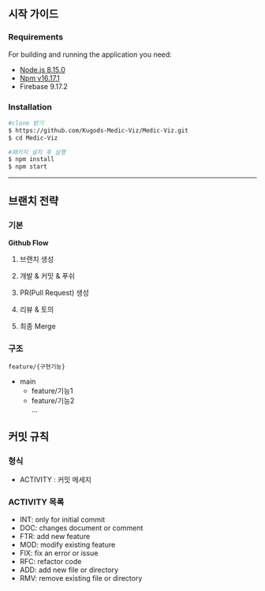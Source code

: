 ## 시작 가이드

### Requirements

For building and running the application you need:

- [Node.js 8.15.0](https://nodejs.org/en/blog/release/v16.17.1)
- [Npm v16.17.1](https://www.npmjs.com/package/npm/v/8.15.0)
- Firebase 9.17.2

### Installation

```bash
#clone 받기
$ https://github.com/Kugods-Medic-Viz/Medic-Viz.git
$ cd Medic-Viz

#패키지 설치 후 실행
$ npm install
$ npm start
```

---

## 브랜치 전략

### 기본

**Github Flow**

1. 브랜치 생성

2. 개발 & 커밋 & 푸쉬

3. PR(Pull Request) 생성

4. 리뷰 & 토의

5. 최종 Merge

### 구조

`feature/{구현기능}`

- main
  - feature/기능1
  - feature/기능2  
    ...

## 커밋 규칙

### 형식

- ACTIVITY : 커밋 메세지

### ACTIVITY 목록

- INT: only for initial commit
- DOC: changes document or comment
- FTR: add new feature
- MOD: modify existing feature
- FIX: fix an error or issue
- RFC: refactor code
- ADD: add new file or directory
- RMV: remove existing file or directory

